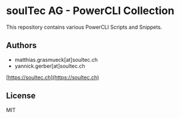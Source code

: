 # soulTec AG -  PowerCLI Collection

This repository contains various PowerCLI Scripts and Snippets.

## Authors

- matthias.grasmueck[at]soultec.ch
- yannick.gerber[at]soultec.ch

[https://soultec.ch](https://soultec.ch)
## License
MIT

